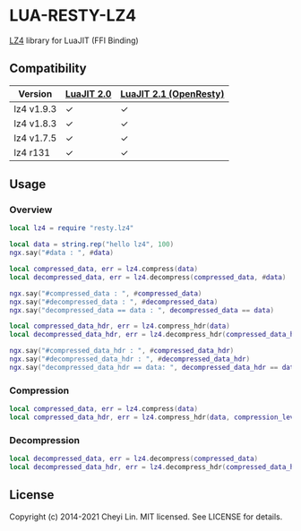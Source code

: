 # LUA-RESTY-LZ4

[LZ4](https://github.com/lz4/lz4) library for LuaJIT (FFI Binding)

## Compatibility

| Version | [LuaJIT 2.0](https://luajit.org/luajit.html) | [LuaJIT 2.1 (OpenResty)](https://github.com/openresty/luajit2) |
| ---------- | ------- | ------- |
| lz4 v1.9.3 | &check; | &check; |
| lz4 v1.8.3 | &check; | &check; |
| lz4 v1.7.5 | &check; | &check; |
| lz4 r131 | &check; | &check; |

## Usage

### Overview

```lua
local lz4 = require "resty.lz4"

local data = string.rep("hello lz4", 100)
ngx.say("#data : ", #data)

local compressed_data, err = lz4.compress(data)
local decompressed_data, err = lz4.decompress(compressed_data, #data)

ngx.say("#compressed_data : ", #compressed_data)
ngx.say("#decompressed_data : ", #decompressed_data)
ngx.say("decompressed_data == data : ", decompressed_data == data)

local compressed_data_hdr, err = lz4.compress_hdr(data)
local decompressed_data_hdr, err = lz4.decompress_hdr(compressed_data_hdr)

ngx.say("#compressed_data_hdr : ", #compressed_data_hdr)
ngx.say("#decompressed_data_hdr : ", #decompressed_data_hdr)
ngx.say("decompressed_data_hdr == data: ", decompressed_data_hdr == data)
```

### Compression

```lua
local compressed_data, err = lz4.compress(data)
local compressed_data_hdr, err = lz4.compress_hdr(data, compression_level)
```

### Decompression

```lua
local decompressed_data, err = lz4.decompress(compressed_data)
local decompressed_data_hdr, err = lz4.decompress_hdr(compressed_data_hdr)
```

## License

Copyright (c) 2014-2021 Cheyi Lin.
MIT licensed. See LICENSE for details.
